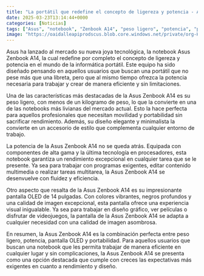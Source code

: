 ```yaml
---
title: "La portátil que redefine el concepto de ligereza y potencia - Asus Zenbook A14"
date: 2025-03-23T13:14:44+0000
categories: [Noticias]
tags: ["Asus", "notebook", "Zenbook A14", "peso ligero", "potencia", "pantalla OLED", "portabilidad."]
image: "https://oaidalleapiprodscus.blob.core.windows.net/private/org-HKmKxpuNw3Y88lm4EBrIPq0n/user-ZwiCXOggLL8ZNNKE2g7rXFmV/img-HmYAaL7Y9zBWYWvOa152wRsY.png?st=2025-03-23T12%3A14%3A43Z&se=2025-03-23T14%3A14%3A43Z&sp=r&sv=2024-08-04&sr=b&rscd=inline&rsct=image/png&skoid=d505667d-d6c1-4a0a-bac7-5c84a87759f8&sktid=a48cca56-e6da-484e-a814-9c849652bcb3&skt=2025-03-22T16%3A30%3A54Z&ske=2025-03-23T16%3A30%3A54Z&sks=b&skv=2024-08-04&sig=gJGFoXKjoC9YcaBVE8jU7N1cpsbpwKV8uWpgb2Oj2UM%3D"
---
```


Asus ha lanzado al mercado su nueva joya tecnológica, la notebook Asus Zenbook A14, la cual redefine por completo el concepto de ligereza y potencia en el mundo de la informática portátil. Este equipo ha sido diseñado pensando en aquellos usuarios que buscan una portátil que no pese más que una libreta, pero que al mismo tiempo ofrezca la potencia necesaria para trabajar y crear de manera eficiente y sin limitaciones.

Una de las características más destacadas de la Asus Zenbook A14 es su peso ligero, con menos de un kilogramo de peso, lo que la convierte en una de las notebooks más livianas del mercado actual. Esto la hace perfecta para aquellos profesionales que necesitan movilidad y portabilidad sin sacrificar rendimiento. Además, su diseño elegante y minimalista la convierte en un accesorio de estilo que complementa cualquier entorno de trabajo.

La potencia de la Asus Zenbook A14 no se queda atrás. Equipada con componentes de alta gama y la última tecnología en procesadores, esta notebook garantiza un rendimiento excepcional en cualquier tarea que se le presente. Ya sea para trabajar con programas exigentes, editar contenido multimedia o realizar tareas multitarea, la Asus Zenbook A14 se desenvuelve con fluidez y eficiencia.

Otro aspecto que resalta de la Asus Zenbook A14 es su impresionante pantalla OLED de 14 pulgadas. Con colores vibrantes, negros profundos y una calidad de imagen excepcional, esta pantalla ofrece una experiencia visual inigualable. Ya sea para trabajar en diseño gráfico, ver películas o disfrutar de videojuegos, la pantalla de la Asus Zenbook A14 se adapta a cualquier necesidad con una calidad de imagen asombrosa.

En resumen, la Asus Zenbook A14 es la combinación perfecta entre peso ligero, potencia, pantalla OLED y portabilidad. Para aquellos usuarios que buscan una notebook que les permita trabajar de manera eficiente en cualquier lugar y sin complicaciones, la Asus Zenbook A14 se presenta como una opción destacada que cumple con creces las expectativas más exigentes en cuanto a rendimiento y diseño.
    